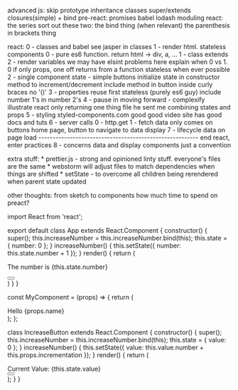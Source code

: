 advanced js:
    skip prototype inheritance
    classes
    super/extends
    closures(simple) + bind
pre-react:
    promises
    babel
    lodash
    moduling
react:
    the series
    sort out these two: 
        the bind thing (when relevant)
        the parenthesis in brackets thing

react:
	0 - classes and babel
		see jasper in classes
	1 - render html. 
		stateless components
		0 - pure es6 function.  return html -> div, a, ... 
		1 - class extends
		2 - render variables
		we may have elsint problems here
		explain when 0 vs 1.  0 if only props, one off returns from a function
		stateless when ever possible
	2 - single component state - simple buttons
		initialize state in constructor
		method to increment/decrement
		include method in button
		inside curly braces no '()'
	3 - properties
		reuse first stateless (purely es6 guy)
		include number 1's in number 2's
	4 - pause in moving forward - complexify
		illustrate react only returning one thing
		file he sent me
		combining states and props
	5 - styling
		styled-components.com good 
		good video
		site has good docs and tuts
	6 - server calls
		0 - http.get
		1 - fetch
		data only comes on buttons
		home page, button to navigate to data display
	7 - lifecycle
		data on page load
	--------------------------------------------------------  end react, enter practices
	8 - concerns
		data and display components
		just a convention

extra stuff:
	* prettier.js - strong and opinioned linty stuff. everyone's files are the same
	* webstorm will adjust files to match dependencies when things are shifted
	* setState - to overcome all children being rerendered when parent state updated

other thoughts:
    from sketch to components
    how much time to spend on preact?

    




import React from 'react';
 
export default class App extends React.Component {
    constructor() {
        super();
        this.increaseNumber = this.increaseNumber.bind(this);
        this.state = {
            number: 0
        };
    }
    increaseNumber() {
        this.setState({
            number: this.state.number + 1
        });
    }
  render() {
    return (
      <div>
                <p>The number is {this.state.number}</p>
                <button onClick={this.increaseNumber} />
                <MyComponent name="Jasper" />
                <IncreaseButton incrementation={10} />
      </div>
    )
  }
}
 
const MyComponent = (props) => {
    return (
        <div>
            Hello {props.name}
        </div>
    );
};
 
class IncreaseButton extends React.Component {
  constructor() {
    super();
        this.increaseNumber = this.increaseNumber.bind(this);
    this.state = {
        value: 0
        };
  }
    increaseNumber() {
        this.setState({
            value: this.value.number + this.props.incrementation
        });
    }
  render() {
    return (
        <div>
                <div>Current Value: {this.state.value}</div>
                <button onClick={this.increaseNumber} />
            </div>
        );
  }
}



